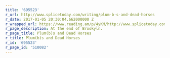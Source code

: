 ```yaml
---
title: '695523'
r_url: http://www.splicetoday.com/writing/plum-b-s-and-dead-horses
r_date: 2017-01-05 20:30:04.662000000 Z
r_wrapped_url: https://www.reading.am/p/4yKM/http://www.splicetoday.com/writing/plum-b-s-and-dead-horses
r_page_description: At the end of Brookyln. 
r_page_title: Plum(b)s and Dead Horses
r_title: Plum(b)s and Dead Horses
r_id: '695523'
r_page_id: '510082'
---
```


